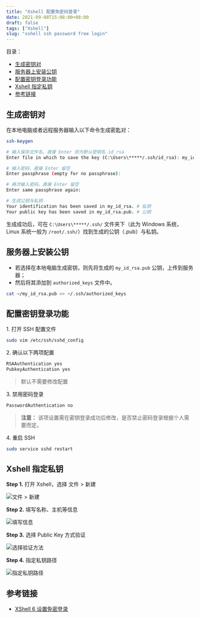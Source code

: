 ```yaml
---
title: "Xshell 配置免密码登录"
date: 2021-09-08T15:08:00+08:00
draft: false
tags: ["Xshell"]
slug: "xshell ssh password free login"
---
```


目录：

- [生成密钥对](#生成密钥对)
- [服务器上安装公钥](#服务器上安装公钥)
- [配置密钥登录功能](#配置密钥登录功能)
- [Xshell 指定私钥](#xshell-指定私钥)
- [参考链接](#参考链接)

## 生成密钥对

在本地电脑或者远程服务器输入以下命令生成密匙对：

```bash
ssh-keygen

# 输入保存文件名，直接 Enter 则为默认密钥名 id_rsa
Enter file in which to save the key (C:\Users\*****/.ssh/id_rsa): my_id_rsa # Windows

# 输入密码，直接 Enter 留空
Enter passphrase (empty for no passphrase):

# 再次输入密码，直接 Enter 留空
Enter same passphrase again:

# 生成公钥与私钥
Your identification has been saved in my_id_rsa. # 私钥
Your public key has been saved in my_id_rsa.pub. # 公钥
```

生成成功后，可在 `C:\Users\*****/.ssh/` 文件夹下（此为 Windows 系统，Linux 系统一般为 `/root/.ssh/`）找到生成的公钥（.pub）与私钥。

## 服务器上安装公钥

* 若选择在本地电脑生成密钥，则先将生成的 `my_id_rsa.pub` 公钥，上传到服务器；
* 然后将其添加到 `authorized_keys` 文件中。

```bash
cat ~/my_id_rsa.pub >> ~/.ssh/authorized_keys
```

## 配置密钥登录功能

1\. 打开 SSH 配置文件

```bash
sudo vim /etc/ssh/sshd_config
```

2\. 确认以下两项配置

```bash
RSAAuthentication yes
PubkeyAuthentication yes
```

> 默认不需要修改配置

3\. 禁用密码登录

```bash
PasswordAuthentication no
```

> **注意：** 该项设置需在密钥登录成功后修改，是否禁止密码登录根据个人需要而定。

4\. 重启 SSH

```bash
sudo service sshd restart
```

## Xshell 指定私钥

**Step 1.** 打开 Xshell，选择 文件 > 新建

![文件 > 新建](https://yulan-img-work.oss-cn-beijing.aliyuncs.com/img/20220102150615.png)

**Step 2.** 填写名称、主机等信息

![填写信息](https://yulan-img-work.oss-cn-beijing.aliyuncs.com/img/20220102150628.png)

**Step 3.** 选择 Public Key 方式验证

![选择验证方法](https://yulan-img-work.oss-cn-beijing.aliyuncs.com/img/20220102150645.png)

**Step 4.** 指定私钥路径

![指定私钥路径](https://yulan-img-work.oss-cn-beijing.aliyuncs.com/img/20220102150708.png)

## 参考链接

* [XShell 6 设置免密登录](https://blog.csdn.net/weixin_39534467/article/details/79359520)
